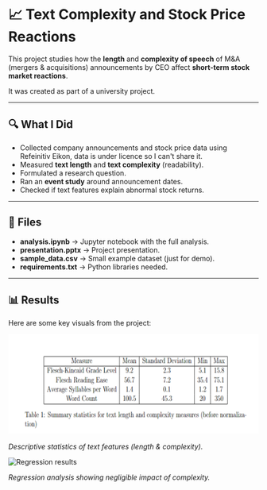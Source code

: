 # 📈 Text Complexity and Stock Price Reactions

This project studies how the **length** and **complexity of speech** of M&A (mergers & acquisitions) announcements by CEO affect **short-term stock market reactions**.  

It was created as part of a university project.

---

## 🔍 What I Did
- Collected company announcements and stock price data using Refeinitiv Eikon, data is under licence so I can't share it.  
- Measured **text length** and **text complexity** (readability).
- Formulated a research question.
- Ran an **event study** around announcement dates.  
- Checked if text features explain abnormal stock returns.  

---

## 📂 Files
- **analysis.ipynb** → Jupyter notebook with the full analysis.  
- **presentation.pptx** → Project presentation.  
- **sample_data.csv** → Small example dataset (just for demo).  
- **requirements.txt** → Python libraries needed.  

---

## 📊 Results

Here are some key visuals from the project:

![Descriptive statistics](images/plot1.png)

*Descriptive statistics of text features (length & complexity).*

![Regression results](images/regression_results.png)

*Regression analysis showing negligible impact of complexity.*

